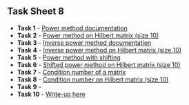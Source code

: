 ## Task Sheet 8
* __Task 1__ - [Power method documentation](../software_manual/mtx_powermethod.md)
* __Task 2__ - [Power method on Hilbert matrix (size 10)](../tasks_source/task_sheet_8/task2.md)
* __Task 3__ - [Inverse power method documentation](../software_manual/mtx_inversepowermethod.md)
* __Task 4__ - [Inverse power method on Hilbert matrix (size 10)](../tasks_source/task_sheet_8/task4.md)
* __Task 5__ - [Power method with shifting](../software_manual/mtx_shiftpowermethod.md)
* __Task 6__ - [Shifted power method on Hilbert matrix (size 10)](../tasks_source/task_sheet_8/task6.md)
* __Task 7__ - [Condition number of a matrix](../software_manual/mtx_conditionnumber.md)
* __Task 8__ - [Condition number on Hilbert matrix (size 10)](../tasks_source/task_sheet_8/task8.md)
* __Task 9__ -
* __Task 10__ - [Write-up here](../tasks_source/task_sheet_10/task10.md)
